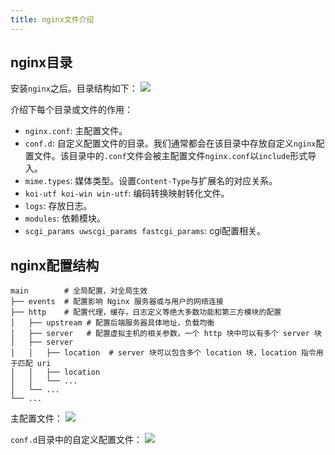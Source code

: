 ```yaml
---
title: nginx文件介绍
---
```


## nginx目录
安装`nginx`之后。目录结构如下：
![](https://tva1.sinaimg.cn/large/007S8ZIlly1ghspg9r3emj30sy040jtt.jpg)

介绍下每个目录或文件的作用：

- `nginx.conf`: 主配置文件。
- `conf.d`: 自定义配置文件的目录。我们通常都会在该目录中存放自定义`nginx`配置文件。该目录中的`.conf`文件会被主配置文件`nginx.conf`以`include`形式导入。
- `mime.types`: 媒体类型。设置`Content-Type`与扩展名的对应关系。
- `koi-utf koi-win win-utf`: 编码转换映射转化文件。
- `logs`: 存放日志。
- `modules`: 依赖模块。
- `scgi_params uwscgi_params fastcgi_params`: cgi配置相关。


## nginx配置结构

```tree
main        # 全局配置，对全局生效
├── events  # 配置影响 Nginx 服务器或与用户的网络连接
├── http    # 配置代理，缓存，日志定义等绝大多数功能和第三方模块的配置
│   ├── upstream # 配置后端服务器具体地址，负载均衡
│   ├── server   # 配置虚拟主机的相关参数，一个 http 块中可以有多个 server 块
│   ├── server
│   │   ├── location  # server 块可以包含多个 location 块，location 指令用于匹配 uri
│   │   ├── location
│   │   └── ...
│   └── ...
└── ...
```
主配置文件：
![](https://tva1.sinaimg.cn/large/007S8ZIlly1ghsq1u5i4gj31960u0q68.jpg)

`conf.d`目录中的自定义配置文件：
![](https://tva1.sinaimg.cn/large/007S8ZIlly1ghsq3oy0duj31im0gugp5.jpg)
